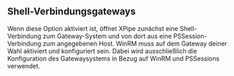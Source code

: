 ## Shell-Verbindungsgateways

Wenn diese Option aktiviert ist, öffnet XPipe zunächst eine Shell-Verbindung zum Gateway-System und von dort aus eine PSSession-Verbindung zum angegebenen Host. WinRM muss auf dem Gateway deiner Wahl aktiviert und konfiguriert sein. Dabei wird ausschließlich die Konfiguration des Gatewaysystems in Bezug auf WinRM und PSSessions verwendet.
